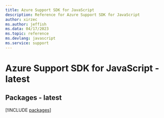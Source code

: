 ```yaml
---
title: Azure Support SDK for JavaScript
description: Reference for Azure Support SDK for JavaScript
author: xirzec
ms.author: jeffish
ms.data: 04/17/2023
ms.topic: reference
ms.devlang: javascript
ms.service: support
---
```

# Azure Support SDK for JavaScript - latest
## Packages - latest
[!INCLUDE [packages](support-index.md)]